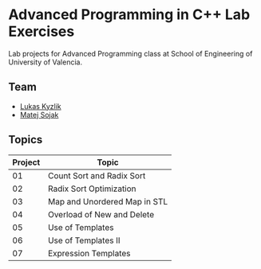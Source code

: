 # Advanced Programming in C++ Lab Exercises
Lab projects for Advanced Programming class at School of Engineering of University of Valencia.

## Team
* [Lukas Kyzlik](https://github.com/garnagar)
* [Matej Sojak](https://github.com/mato5)

## Topics
| Project | Topic                        |
|---------|------------------------------|
| 01      | Count Sort and Radix Sort    |
| 02      | Radix Sort Optimization      |
| 03      | Map and Unordered Map in STL |
| 04      | Overload of New and Delete   |
| 05      | Use of Templates             |
| 06      | Use of Templates II          |
| 07      | Expression Templates         |
